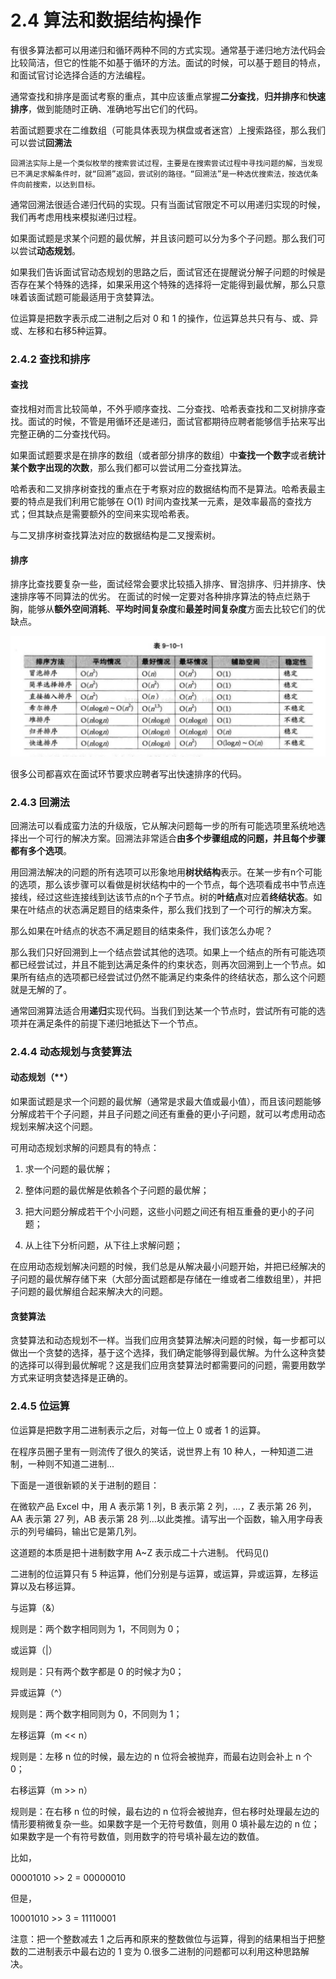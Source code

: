 # 2.4 算法和数据结构操作
有很多算法都可以用递归和循环两种不同的方式实现。通常基于递归地方法代码会比较简洁，但它的性能不如基于循环的方法。面试的时候，可以基于题目的特点，和面试官讨论选择合适的方法编程。

通常查找和排序是面试考察的重点，其中应该重点掌握**二分查找**，**归并排序**和**快速排序**，做到能随时正确、准确地写出它们的代码。

若面试题要求在二维数组（可能具体表现为棋盘或者迷宫）上搜索路径，那么我们可以尝试**回溯法**

    回溯法实际上是一个类似枚举的搜索尝试过程，主要是在搜索尝试过程中寻找问题的解，当发现已不满足求解条件时，就“回溯”返回，尝试别的路径。“回溯法”是一种选优搜索法，按选优条件向前搜索，以达到目标。

通常回溯法很适合递归代码的实现。只有当面试官限定不可以用递归实现的时候，我们再考虑用栈来模拟递归过程。

如果面试题是求某个问题的最优解，并且该问题可以分为多个子问题。那么我们可以尝试**动态规划**。

如果我们告诉面试官动态规划的思路之后，面试官还在提醒说分解子问题的时候是否存在某个特殊的选择，如果采用这个特殊的选择将一定能得到最优解，那么只意味着该面试题可能最适用于贪婪算法。

位运算是把数字表示成二进制之后对 0 和 1 的操作，位运算总共只有与、或、异或、左移和右移5种运算。

### 2.4.2 查找和排序
#### 查找
查找相对而言比较简单，不外乎顺序查找、二分查找、哈希表查找和二叉树排序查找。面试的时候，不管是用循环还是递归，面试官都期待应聘者能够信手拈来写出完整正确的二分查找代码。

如果面试题要求是在排序的数组（或者部分排序的数组）中**查找一个数字**或者**统计某个数字出现的次数**，那么我们都可以尝试用二分查找算法。

哈希表和二叉排序树查找的重点在于考察对应的数据结构而不是算法。哈希表最主要的特点是我们利用它能够在 O(1) 时间内查找某一元素，是效率最高的查找方式；但其缺点是需要额外的空间来实现哈希表。

与二叉排序树查找算法对应的数据结构是二叉搜索树。

#### 排序
排序比查找要复杂一些，面试经常会要求比较插入排序、冒泡排序、归并排序、快速排序等不同算法的优劣。
在面试的时候一定要对各种排序算法的特点烂熟于胸，能够从**额外空间消耗**、**平均时间复杂度**和**最差时间复杂度**方面去比较它们的优缺点。

![image](https://github.com/CeciliaPYY/road2beEngineer/raw/master/thorn2offer/images/sort.jpeg)

很多公司都喜欢在面试环节要求应聘者写出快速排序的代码。

### 2.4.3 回溯法
回溯法可以看成蛮力法的升级版，它从解决问题每一步的所有可能选项里系统地选择出一个可行的解决方案。回溯法非常适合**由多个步骤组成的问题，并且每个步骤都有多个选项**。

用回溯法解决的问题的所有选项可以形象地用**树状结构**表示。在某一步有n个可能的选项，那么该步骤可以看做是树状结构中的一个节点，每个选项看成书中节点连接线，经过这些连接线到达该节点的n个子节点。树的**叶结点**对应着**终结状态**。如果在叶结点的状态满足题目的结束条件，那么我们找到了一个可行的解决方案。

那么如果在叶结点的状态不满足题目的结束条件，我们该怎么办呢？

那么我们只好回溯到上一个结点尝试其他的选项。如果上一个结点的所有可能选项都已经尝试过，并且不能到达满足条件的约束状态，则再次回溯到上一个节点。如果所有结点的选项都已经尝试过仍然不能满足约束条件的终结状态，那么这个问题就是无解的了。

通常回溯算法适合用**递归**实现代码。当我们到达某一个节点时，尝试所有可能的选项并在满足条件的前提下递归地抵达下一个节点。

### 2.4.4 动态规划与贪婪算法
#### 动态规划（**）
如果面试题是求一个问题的最优解（通常是求最大值或最小值），而且该问题能够分解成若干个子问题，并且子问题之间还有重叠的更小子问题，就可以考虑用动态规划来解决这个问题。

可用动态规划求解的问题具有的特点：
1. 求一个问题的最优解；

2. 整体问题的最优解是依赖各个子问题的最优解；

3. 把大问题分解成若干个小问题，这些小问题之间还有相互重叠的更小的子问题；

4. 从上往下分析问题，从下往上求解问题；
   
在应用动态规划解决问题的时候，我们总是从解决最小问题开始，并把已经解决的子问题的最优解存储下来（大部分面试题都是存储在一维或者二维数组里），并把子问题的最优解组合起来解决大的问题。

#### 贪婪算法
贪婪算法和动态规划不一样。当我们应用贪婪算法解决问题的时候，每一步都可以做出一个贪婪的选择，基于这个选择，我们确定能够得到最优解。为什么这种贪婪的选择可以得到最优解呢？这是我们应用贪婪算法时都需要问的问题，需要用数学方式来证明贪婪选择是正确的。
   
### 2.4.5 位运算
位运算是把数字用二进制表示之后，对每一位上 0 或者 1 的运算。

在程序员圈子里有一则流传了很久的笑话，说世界上有 10 种人，一种知道二进制，一种则不知道二进制...

下面是一道很新颖的关于进制的题目：

在微软产品 Excel 中，用 A 表示第 1 列，B 表示第 2 列，...，Z 表示第 26 列，AA 表示第 27 列，AB 表示第 28 列...以此类推。请写出一个函数，输入用字母表示的列号编码，输出它是第几列。

这道题的本质是把十进制数字用 A~Z 表示成二十六进制。
代码见()

二进制的位运算只有 5 种运算，他们分别是与运算，或运算，异或运算，左移运算以及右移运算。

与运算（&）

规则是：两个数字相同则为 1，不同则为 0；

或运算（|）

规则是：只有两个数字都是 0 的时候才为0；

异或运算（^）

规则是：两个数字相同则为 0，不同则为 1；

左移运算（m << n）

规则是：左移 n 位的时候，最左边的 n 位将会被抛弃，而最右边则会补上 n 个 0；

右移运算（m >> n）

规则是：在右移 n 位的时候，最右边的 n 位将会被抛弃，但右移时处理最左边的情形要稍微复杂一些。如果数字是一个无符号数值，则用 0 填补最左边的 n 位；如果数字是一个有符号数值，则用数字的符号填补最左边的数值。

比如，

00001010 >> 2 = 00000010

但是，

10001010 >> 3 = 11110001

注意：把一个整数减去 1 之后再和原来的整数做位与运算，得到的结果相当于把整数的二进制表示中最右边的 1 变为 0.很多二进制的问题都可以利用这种思路解决。